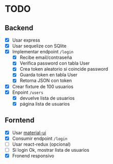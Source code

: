 # TODO

## Backend
- [x] Usar express
- [x] Usar sequelize con SQlite
- [x] Implementar endpoint `/login`
  - [x] Recibe email/contraseña
  - [x] Verifica password con tabla User
  - [x] Crea token aleatorio si coincide password
  - [x] Guarda token en tabla User
  - [x] Retorna JSON con token
- [x] Crear fixture de 100 usuarios
- [x] Enpoint `/users`
  - [x] devuelve lista de usuarios
  - [x] página lista de usuarios

## Forntend
- [x] Usar [material-ui](https://mui.com/)
- [x] Consumir endpoint `/login`
- [ ] Usar react-redux (opcional)
- [ ] Si login Ok, mostrar lista de usuarios
- [x] Fronend responsivo